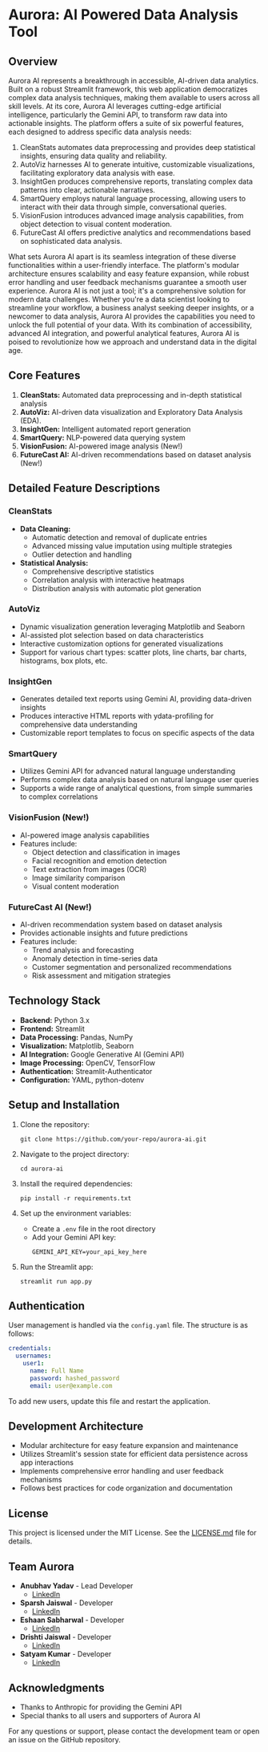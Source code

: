 # Aurora: AI Powered Data Analysis Tool

## Overview

Aurora AI represents a breakthrough in accessible, AI-driven data analytics. Built on a robust Streamlit framework, this web application democratizes complex data analysis techniques, making them available to users across all skill levels. At its core, Aurora AI leverages cutting-edge artificial intelligence, particularly the Gemini API, to transform raw data into actionable insights.
The platform offers a suite of six powerful features, each designed to address specific data analysis needs:

1. CleanStats automates data preprocessing and provides deep statistical insights, ensuring data quality and reliability.
2. AutoViz harnesses AI to generate intuitive, customizable visualizations, facilitating exploratory data analysis with ease.
3. InsightGen produces comprehensive reports, translating complex data patterns into clear, actionable narratives.
4. SmartQuery employs natural language processing, allowing users to interact with their data through simple, conversational queries.
5. VisionFusion introduces advanced image analysis capabilities, from object detection to visual content moderation.
6. FutureCast AI offers predictive analytics and recommendations based on sophisticated data analysis.

What sets Aurora AI apart is its seamless integration of these diverse functionalities within a user-friendly interface. The platform's modular architecture ensures scalability and easy feature expansion, while robust error handling and user feedback mechanisms guarantee a smooth user experience.
Aurora AI is not just a tool; it's a comprehensive solution for modern data challenges. Whether you're a data scientist looking to streamline your workflow, a business analyst seeking deeper insights, or a newcomer to data analysis, Aurora AI provides the capabilities you need to unlock the full potential of your data. With its combination of accessibility, advanced AI integration, and powerful analytical features, Aurora AI is poised to revolutionize how we approach and understand data in the digital age.

## Core Features

1. **CleanStats:** Automated data preprocessing and in-depth statistical analysis
2. **AutoViz:** AI-driven data visualization and Exploratory Data Analysis (EDA). 
3. **InsightGen:** Intelligent automated report generation
4. **SmartQuery:** NLP-powered data querying system
5. **VisionFusion:** AI-powered image analysis (New!)
6. **FutureCast AI:** AI-driven recommendations based on dataset analysis (New!)

## Detailed Feature Descriptions

### CleanStats
- **Data Cleaning:** 
  - Automatic detection and removal of duplicate entries
  - Advanced missing value imputation using multiple strategies
  - Outlier detection and handling
- **Statistical Analysis:** 
  - Comprehensive descriptive statistics
  - Correlation analysis with interactive heatmaps
  - Distribution analysis with automatic plot generation

### AutoViz
- Dynamic visualization generation leveraging Matplotlib and Seaborn
- AI-assisted plot selection based on data characteristics
- Interactive customization options for generated visualizations
- Support for various chart types: scatter plots, line charts, bar charts, histograms, box plots, etc.

### InsightGen
- Generates detailed text reports using Gemini AI, providing data-driven insights
- Produces interactive HTML reports with ydata-profiling for comprehensive data understanding
- Customizable report templates to focus on specific aspects of the data

### SmartQuery
- Utilizes Gemini API for advanced natural language understanding
- Performs complex data analysis based on natural language user queries
- Supports a wide range of analytical questions, from simple summaries to complex correlations

### VisionFusion (New!)
- AI-powered image analysis capabilities
- Features include:
  - Object detection and classification in images
  - Facial recognition and emotion detection
  - Text extraction from images (OCR)
  - Image similarity comparison
  - Visual content moderation

### FutureCast AI (New!)
- AI-driven recommendation system based on dataset analysis
- Provides actionable insights and future predictions
- Features include:
  - Trend analysis and forecasting
  - Anomaly detection in time-series data
  - Customer segmentation and personalized recommendations
  - Risk assessment and mitigation strategies

## Technology Stack

- **Backend:** Python 3.x
- **Frontend:** Streamlit
- **Data Processing:** Pandas, NumPy
- **Visualization:** Matplotlib, Seaborn
- **AI Integration:** Google Generative AI (Gemini API)
- **Image Processing:** OpenCV, TensorFlow
- **Authentication:** Streamlit-Authenticator
- **Configuration:** YAML, python-dotenv

## Setup and Installation

1. Clone the repository:
   ```
   git clone https://github.com/your-repo/aurora-ai.git
   ```

2. Navigate to the project directory:
   ```
   cd aurora-ai
   ```

3. Install the required dependencies:
   ```
   pip install -r requirements.txt
   ```

4. Set up the environment variables:
   - Create a `.env` file in the root directory
   - Add your Gemini API key:
     ```
     GEMINI_API_KEY=your_api_key_here
     ```

5. Run the Streamlit app:
   ```
   streamlit run app.py
   ```

## Authentication

User management is handled via the `config.yaml` file. The structure is as follows:

```yaml
credentials:
  usernames:
    user1:
      name: Full Name
      password: hashed_password
      email: user@example.com
```

To add new users, update this file and restart the application.

## Development Architecture

- Modular architecture for easy feature expansion and maintenance
- Utilizes Streamlit's session state for efficient data persistence across app interactions
- Implements comprehensive error handling and user feedback mechanisms
- Follows best practices for code organization and documentation

## License

This project is licensed under the MIT License. See the [LICENSE.md](LICENSE.md) file for details.

## Team Aurora

- **Anubhav Yadav** - Lead Developer
  - [LinkedIn](https://www.linkedin.com/in/anubhav-yadav-data-science/)
- **Sparsh Jaiswal** - Developer
  - [LinkedIn](https://www.linkedin.com/in/sparsh-jaiswal-aa903730b/)
- **Eshaan Sabharwal** - Developer
  - [LinkedIn](https://www.linkedin.com/in/eshaan-sabharwal-b73a201b2)
- **Drishti Jaiswal** - Developer
  - [LinkedIn](http://linkedin.com/in/drishti-jaiswal-40331627b)
- **Satyam Kumar** - Developer
  - [LinkedIn](https://www.linkedin.com/in/satyam-kumar-63419a251/)

## Acknowledgments

- Thanks to Anthropic for providing the Gemini API
- Special thanks to all users and supporters of Aurora AI

For any questions or support, please contact the development team or open an issue on the GitHub repository.

